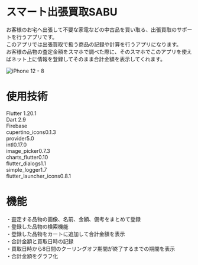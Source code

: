 # スマート出張買取SABU

お客様のお宅へ出張して不要な家電などの中古品を買い取る、出張買取のサポートを行うアプリです。  
このアプリでは出張買取で扱う商品の記録や計算を行うアプリになります。  
お客様の品物の査定金額をスマホで調べた際に、そのスマホでこのアプリを使えばネット上に情報を登録してそのまま合計金額を表示してくれます。  

![iPhone 12 - 8](https://user-images.githubusercontent.com/69748880/115954116-33ba7800-a52a-11eb-8e16-00a38c19dbdb.png)

#  使用技術
  Flutter 1.20.1   
  Dart 2.9  
  Firebase  
  cupertino_icons0.1.3  
  provider5.0  
  intl0.17.0  
  image_picker0.7.3  
  charts_flutter0.10  
  flutter_dialogs1.1  
  simple_logger1.7  
  flutter_launcher_icons0.8.1  

#  機能
・査定する品物の画像、名前、金額、備考をまとめて登録  
・登録した品物の検索機能  
・登録した品物をカートに追加して合計金額を表示  
・合計金額と買取日時の記録  
・買取日時から8日間のクーリングオフ期間が終了するまでの期間を表示  
・合計金額をグラフ化  
